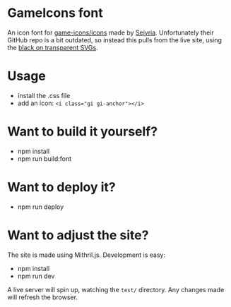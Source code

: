 # GameIcons font
An icon font for [game-icons/icons](https://github.com/game-icons/icons) made by [Seiyria](https://github.com/seiyria/gameicons-font). Unfortunately their GitHub repo is a bit outdated, so instead this pulls from the live site, using the [black on transparent SVGs](http://game-icons.net/archives/svg/zip/000000/transparent/game-icons.net.svg.zip).

# Usage

* install the .css file
* add an icon: `<i class="gi gi-anchor"></i>`

# Want to build it yourself?

* npm install
* npm run build:font

# Want to deploy it?

* npm run deploy

# Want to adjust the site?

The site is made using Mithril.js. Development is easy:

* npm install
* npm run dev

A live server will spin up, watching the `test/` directory. Any changes made will refresh the browser.
